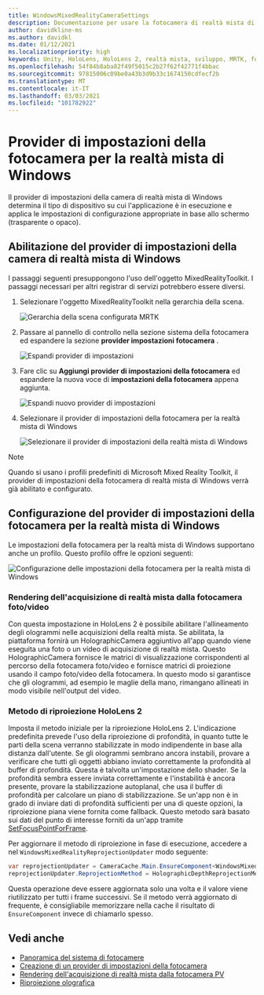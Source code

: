 ```yaml
---
title: WindowsMixedRealityCameraSettings
description: Documentazione per usare la fotocamera di realtà mista di Windows in MRTK
author: davidkline-ms
ms.author: davidkl
ms.date: 01/12/2021
ms.localizationpriority: high
keywords: Unity, HoloLens, HoloLens 2, realtà mista, sviluppo, MRTK, fotocamera,
ms.openlocfilehash: 54f84b8aba82f49f5015c2b27f62f42771f4bbac
ms.sourcegitcommit: 97815006c09be0a43b3d9b33c1674150cdfecf2b
ms.translationtype: MT
ms.contentlocale: it-IT
ms.lasthandoff: 03/03/2021
ms.locfileid: "101782922"
---
```

# <a name="windows-mixed-reality-camera-settings-provider"></a>Provider di impostazioni della fotocamera per la realtà mista di Windows

Il provider di impostazioni della camera di realtà mista di Windows determina il tipo di dispositivo su cui l'applicazione è in esecuzione e applica le impostazioni di configurazione appropriate in base allo schermo (trasparente o opaco).

## <a name="enabling-the-windows-mixed-reality-camera-settings-provider"></a>Abilitazione del provider di impostazioni della camera di realtà mista di Windows

I passaggi seguenti presuppongono l'uso dell'oggetto MixedRealityToolkit. I passaggi necessari per altri registrar di servizi potrebbero essere diversi.

1. Selezionare l'oggetto MixedRealityToolkit nella gerarchia della scena.

    ![Gerarchia della scena configurata MRTK](../Images/MRTK_ConfiguredHierarchy.png)

2. Passare al pannello di controllo nella sezione sistema della fotocamera ed espandere la sezione **provider impostazioni fotocamera** .

    ![Espandi provider di impostazioni](../Images/CameraSystem/ExpandProviders.png)

3. Fare clic su **Aggiungi provider di impostazioni della fotocamera** ed espandere la nuova voce di **impostazioni della fotocamera** appena aggiunta.

    ![Espandi nuovo provider di impostazioni](../Images/CameraSystem/ExpandNewProvider.png)

4. Selezionare il provider di impostazioni della fotocamera per la realtà mista di Windows

    ![Selezionare il provider di impostazioni della realtà mista di Windows](../Images/CameraSystem/SelectWindowsMixedRealitySettings.png)

> [!NOTE]
> Quando si usano i profili predefiniti di Microsoft Mixed Reality Toolkit, il provider di impostazioni della fotocamera di realtà mista di Windows verrà già abilitato e configurato.

## <a name="configuring-the-windows-mixed-reality-camera-settings-provider"></a>Configurazione del provider di impostazioni della fotocamera per la realtà mista di Windows

Le impostazioni della fotocamera per la realtà mista di Windows supportano anche un profilo. Questo profilo offre le opzioni seguenti:

![Configurazione delle impostazioni della fotocamera per la realtà mista di Windows](../Images/CameraSystem/WMRCameraSettingsProfile.png)

### <a name="render-mixed-reality-capture-from-the-photovideo-camera"></a>Rendering dell'acquisizione di realtà mista dalla fotocamera foto/video

Con questa impostazione in HoloLens 2 è possibile abilitare l'allineamento degli ologrammi nelle acquisizioni della realtà mista. Se abilitata, la piattaforma fornirà un HolographicCamera aggiuntivo all'app quando viene eseguita una foto o un video di acquisizione di realtà mista. Questo HolographicCamera fornisce le matrici di visualizzazione corrispondenti al percorso della fotocamera foto/video e fornisce matrici di proiezione usando il campo foto/video della fotocamera. In questo modo si garantisce che gli ologrammi, ad esempio le maglie della mano, rimangano allineati in modo visibile nell'output del video.

### <a name="hololens-2-reprojection-method"></a>Metodo di riproiezione HoloLens 2

Imposta il metodo iniziale per la riproiezione HoloLens 2. L'indicazione predefinita prevede l'uso della riproiezione di profondità, in quanto tutte le parti della scena verranno stabilizzate in modo indipendente in base alla distanza dall'utente. Se gli ologrammi sembrano ancora instabili, provare a verificare che tutti gli oggetti abbiano inviato correttamente la profondità al buffer di profondità. Questa è talvolta un'impostazione dello shader. Se la profondità sembra essere inviata correttamente e l'instabilità è ancora presente, provare la stabilizzazione autoplanal, che usa il buffer di profondità per calcolare un piano di stabilizzazione. Se un'app non è in grado di inviare dati di profondità sufficienti per una di queste opzioni, la riproiezione piana viene fornita come fallback. Questo metodo sarà basato sui dati del punto di interesse forniti da un'app tramite [SetFocusPointForFrame](https://docs.unity3d.com/ScriptReference/XR.WSA.HolographicSettings.SetFocusPointForFrame.html).

Per aggiornare il metodo di riproiezione in fase di esecuzione, accedere a nel `WindowsMixedRealityReprojectionUpdater` modo seguente:

```c#
var reprojectionUpdater = CameraCache.Main.EnsureComponent<WindowsMixedRealityReprojectionUpdater>();
reprojectionUpdater.ReprojectionMethod = HolographicDepthReprojectionMethod.AutoPlanar;
```

Questa operazione deve essere aggiornata solo una volta e il valore viene riutilizzato per tutti i frame successivi. Se il metodo verrà aggiornato di frequente, è consigliabile memorizzare nella cache il risultato di `EnsureComponent` invece di chiamarlo spesso.

## <a name="see-also"></a>Vedi anche

- [Panoramica del sistema di fotocamere](CameraSystemOverview.md)
- [Creazione di un provider di impostazioni della fotocamera](CreateSettingsProvider.md)
- [Rendering dell'acquisizione di realtà mista dalla fotocamera PV](https://docs.microsoft.com/windows/mixed-reality/mixed-reality-capture-for-developers#render-from-the-pv-camera-opt-in)
- [Riproiezione olografica](https://docs.microsoft.com/windows/mixed-reality/hologram-stability#reprojection)
